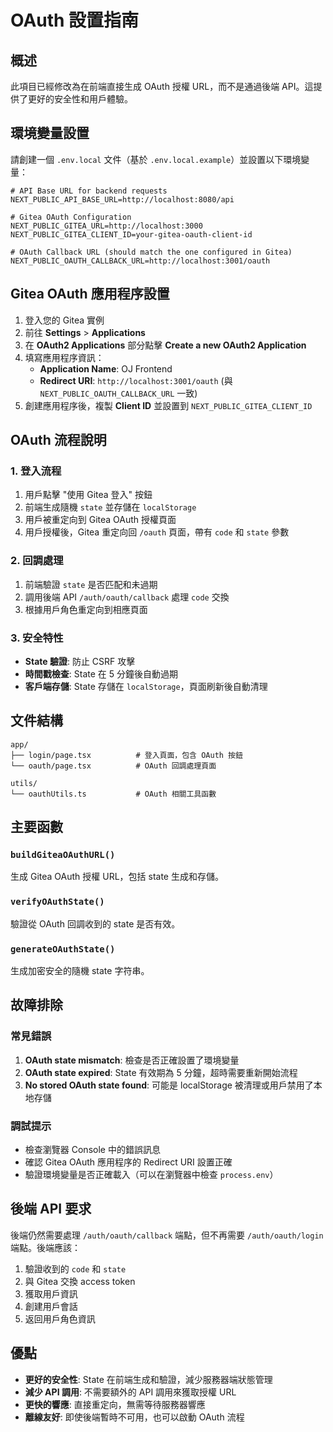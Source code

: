 # OAuth 設置指南

## 概述

此項目已經修改為在前端直接生成 OAuth 授權 URL，而不是通過後端 API。這提供了更好的安全性和用戶體驗。

## 環境變量設置

請創建一個 `.env.local` 文件（基於 `.env.local.example`）並設置以下環境變量：

```env
# API Base URL for backend requests
NEXT_PUBLIC_API_BASE_URL=http://localhost:8080/api

# Gitea OAuth Configuration
NEXT_PUBLIC_GITEA_URL=http://localhost:3000
NEXT_PUBLIC_GITEA_CLIENT_ID=your-gitea-oauth-client-id

# OAuth Callback URL (should match the one configured in Gitea)
NEXT_PUBLIC_OAUTH_CALLBACK_URL=http://localhost:3001/oauth
```

## Gitea OAuth 應用程序設置

1. 登入您的 Gitea 實例
2. 前往 **Settings** > **Applications**
3. 在 **OAuth2 Applications** 部分點擊 **Create a new OAuth2 Application**
4. 填寫應用程序資訊：
   - **Application Name**: OJ Frontend
   - **Redirect URI**: `http://localhost:3001/oauth` (與 `NEXT_PUBLIC_OAUTH_CALLBACK_URL` 一致)
5. 創建應用程序後，複製 **Client ID** 並設置到 `NEXT_PUBLIC_GITEA_CLIENT_ID`

## OAuth 流程說明

### 1. 登入流程

1. 用戶點擊 "使用 Gitea 登入" 按鈕
2. 前端生成隨機 `state` 並存儲在 `localStorage`
3. 用戶被重定向到 Gitea OAuth 授權頁面
4. 用戶授權後，Gitea 重定向回 `/oauth` 頁面，帶有 `code` 和 `state` 參數

### 2. 回調處理

1. 前端驗證 `state` 是否匹配和未過期
2. 調用後端 API `/auth/oauth/callback` 處理 `code` 交換
3. 根據用戶角色重定向到相應頁面

### 3. 安全特性

- **State 驗證**: 防止 CSRF 攻擊
- **時間戳檢查**: State 在 5 分鐘後自動過期
- **客戶端存儲**: State 存儲在 `localStorage`，頁面刷新後自動清理

## 文件結構

```
app/
├── login/page.tsx          # 登入頁面，包含 OAuth 按鈕
└── oauth/page.tsx          # OAuth 回調處理頁面

utils/
└── oauthUtils.ts           # OAuth 相關工具函數
```

## 主要函數

### `buildGiteaOAuthURL()`

生成 Gitea OAuth 授權 URL，包括 state 生成和存儲。

### `verifyOAuthState()`

驗證從 OAuth 回調收到的 state 是否有效。

### `generateOAuthState()`

生成加密安全的隨機 state 字符串。

## 故障排除

### 常見錯誤

1. **OAuth state mismatch**: 檢查是否正確設置了環境變量
2. **OAuth state expired**: State 有效期為 5 分鐘，超時需要重新開始流程
3. **No stored OAuth state found**: 可能是 localStorage 被清理或用戶禁用了本地存儲

### 調試提示

- 檢查瀏覽器 Console 中的錯誤訊息
- 確認 Gitea OAuth 應用程序的 Redirect URI 設置正確
- 驗證環境變量是否正確載入（可以在瀏覽器中檢查 `process.env`）

## 後端 API 要求

後端仍然需要處理 `/auth/oauth/callback` 端點，但不再需要 `/auth/oauth/login` 端點。後端應該：

1. 驗證收到的 `code` 和 `state`
2. 與 Gitea 交換 access token
3. 獲取用戶資訊
4. 創建用戶會話
5. 返回用戶角色資訊

## 優點

- **更好的安全性**: State 在前端生成和驗證，減少服務器端狀態管理
- **減少 API 調用**: 不需要額外的 API 調用來獲取授權 URL
- **更快的響應**: 直接重定向，無需等待服務器響應
- **離線友好**: 即使後端暫時不可用，也可以啟動 OAuth 流程
